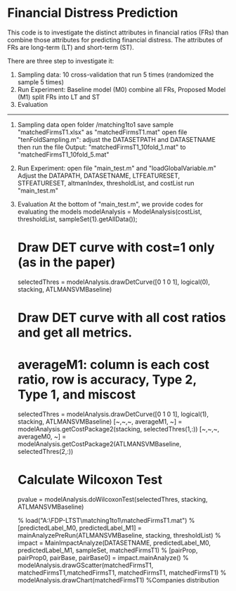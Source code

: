 # Financial Distress Prediction
This code is to investigate the distinct attributes in financial ratios (FRs) than combine those attributes for predicting financial distress.
The attributes of FRs are long-term (LT) and short-term (ST).

There are three step to investigate it:
1. Sampling data: 10 cross-validation that run 5 times (randomized the sample 5 times)
2. Run Experiment: Baseline model (M0) combine all FRs, Proposed Model (M1) split FRs into LT and ST
3. Evaluation
-------------------------------------
1. Sampling data
   open folder /matching1to1
   save sample "matchedFirmsT1.xlsx" as "matchedFirmsT1.mat"
   open file "tenFoldSampling.m": adjust the DATASETPATH and DATASETNAME then run the file
   Output: "matchedFirmsT1_10fold_1.mat" to "matchedFirmsT1_10fold_5.mat"
2. Run Experiment:
   open file "main_test.m" and "loadGlobalVariable.m"
   Adjust the DATAPATH, DATASETNAME, LTFEATURESET, STFEATURESET, altmanIndex, thresholdList, and costList
   run "main_test.m"
3. Evaluation
   At the bottom of "main_test.m", we provide codes for evaluating the models
      modelAnalysis = ModelAnalysis(costList, thresholdList, sampleSet{1}.getAllData());
   
      # Draw DET curve with cost=1 only (as in the paper)
      selectedThres = modelAnalysis.drawDetCurve([0 1 0 1], logical(0), stacking, ATLMANSVMBaseline)
       
      # Draw DET curve with all cost ratios and get all metrics.
      # averageM1: column is each cost ratio, row is accuracy, Type 2, Type 1, and miscost
      selectedThres = modelAnalysis.drawDetCurve([0 1 0 1], logical(1), stacking, ATLMANSVMBaseline)
      [~,~,~, averageM1, ~] = modelAnalysis.getCostPackage2(stacking, selectedThres(1,:))
      [~,~,~, averageM0, ~] = modelAnalysis.getCostPackage2(ATLMANSVMBaseline, selectedThres(2,:))

      # Calculate Wilcoxon Test
      pvalue = modelAnalysis.doWilcoxonTest(selectedThres, stacking, ATLMANSVMBaseline)

      
      % load("A:\FDP-LTST\matching1to1\matchedFirmsT1.mat")
      % [predictedLabel_M0, predictedLabel_M1] = mainAnalyzePreRun(ATLMANSVMBaseline, stacking, thresholdList)
      % impact = MainImpactAnalyze(DATASETNAME, predictedLabel_M0, predictedLabel_M1, sampleSet, matchedFirmsT1)
      % [pairProp, pairProp0, pairBase, pairBase0] = impact.mainAnalyze()
      % modelAnalysis.drawGScatter(matchedFirmsT1, matchedFirmsT1,matchedFirmsT1, matchedFirmsT1, matchedFirmsT1)
      % modelAnalysis.drawChart(matchedFirmsT1) %Companies distribution
